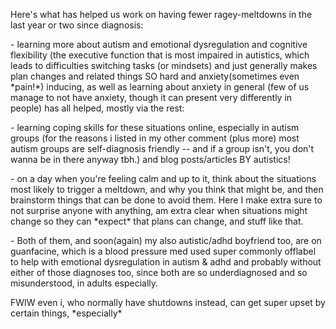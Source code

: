 ---
---

Here's what has helped us work on having fewer ragey-meltdowns in the last year or two since diagnosis:

  

\- learning more about autism and emotional dysregulation and cognitive flexibility (the executive function that is most impaired in autistics, which leads to difficulties switching tasks (or mindsets) and just generally makes plan changes and related things SO hard and anxiety(sometimes even \*pain!\*) inducing, as well as learning about anxiety in general (few of us manage to not have anxiety, though it can present very differently in people) has all helped, mostly via the rest:

  

\- learning coping skills for these situations online, especially in autism groups (for the reasons i listed in my other comment (plus more) most autism groups are self-diagnosis friendly -- and if a group isn't, you don't wanna be in there anyway tbh.) and blog posts/articles BY autistics!

  

\- on a day when you're feeling calm and up to it, think about the situations most likely to trigger a meltdown, and why you think that might be, and then brainstorm things that can be done to avoid them. Here I make extra sure to not surprise anyone with anything, am extra clear when situations might change so they can \*expect\* that plans can change, and stuff like that.

  

\- Both of them, and soon(again) my also autistic/adhd boyfriend too, are on guanfacine, which is a blood pressure med used super commonly offlabel to help with emotional dysregulation in autism & adhd and probably without either of those diagnoses too, since both are so underdiagnosed and so misunderstood, in adults especially.

  

FWIW even i, who normally have shutdowns instead, can get super upset by certain things, \*especially\*